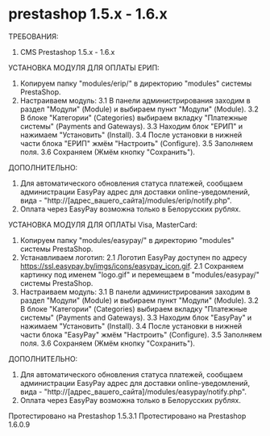 # prestashop 1.5.x - 1.6.x

ТРЕБОВАНИЯ:
1. CMS Prestashop 1.5.x - 1.6.x

УСТАНОВКА МОДУЛЯ ДЛЯ ОПЛАТЫ ЕРИП:
1. Копируем папку "modules/erip/" в директорию "modules" системы PrestaShop.
2. Настраиваем модуль:
	3.1 В панели администрирования заходим в раздел "Модули" (Module) и выбираем пункт "Модули" (Module).
	3.2 В блоке "Категории" (Categories) выбираем вкладку "Платежные системы" (Payments and Gateways).
	3.3 Находим блок "ЕРИП" и нажимаем "Установить" (Install).
	3.4 После установки в нижней части блока "ЕРИП" жмём  "Настроить" (Configure).
	3.5 Заполняем поля.
	3.6 Сохраняем (Жмём кнопку "Сохранить").

ДОПОЛНИТЕЛЬНО:
1. Для автоматического обновления статуса платежей, сообщаем администрации EasyPay адрес для доставки online-уведомлений, 
вида - "http://[адрес_вашего_сайта]/modules/erip/notify.php".
2. Оплата через EasyPay возможна только в Белорусских рублях. 


УСТАНОВКА МОДУЛЯ ДЛЯ ОПЛАТЫ Visa, MasterCard:
1. Копируем папку "modules/easypay/" в директорию "modules" системы PrestaShop.
2. Устанавливаем логотип:
	2.1 Логотип EasyPay доступен по адресу https://ssl.easypay.by/imgs/icons/easypay_icon.gif.
	2.1 Сохраняем картинку под именем "logo.gif" и перемещаем в "modules/easypay/" системы PrestaShop.
3. Настраиваем модуль:
	3.1 В панели администрирования заходим в раздел "Модули" (Module) и выбираем пункт "Модули" (Module).
	3.2 В блоке "Категории" (Categories) выбираем вкладку "Платежные системы" (Payments and Gateways).
	3.3 Находим блок "EasyPay" и нажимаем "Установить" (Install).
	3.4 После установки в нижней части блока "EasyPay" жмём  "Настроить" (Configure).
	3.5 Заполняем поля.
	3.6 Сохраняем (Жмём кнопку "Сохранить").

ДОПОЛНИТЕЛЬНО:
1. Для автоматического обновления статуса платежей, сообщаем администрации EasyPay адрес для доставки online-уведомлений, 
вида - "http://[адрес_вашего_сайта]/modules/easypay/notify.php".
2. Оплата через EasyPay возможна только в Белорусских рублях. 

Протестировано на Prestashop 1.5.3.1
Протестировано на Prestashop 1.6.0.9
